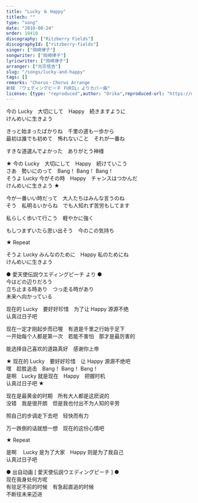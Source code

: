 ```yaml
---
title: "Lucky ＆ Happy"
titlech: ""
type: "song"
date: "2010-08-24"
order: 10410
discography: ["Ritzberry Fields"]
discographyId: ["ritzberry-fields"]
singer: ["岡崎律子"]
songwriter: ["岡崎律子"]
lyricwriter: ["岡崎律子"]
arranger: ["光宗信吉"]
slug: "/songs/lucky-and-happy"
tags: []
remarks: "Chorus・Chorus Arrange
新録 『ウェディングピーチ FURIL』よりカバー曲"
license: {type: "reproduced",author: "Orika",reproduced-url: "https://orikamushi.netlify.app/",reproduced-website: "織歌蟲網站"}
---
```


今の Lucky　大切にして　Happy　続きますように   
けんめいに生きよう   
  
きっと始まったばかりね　千里の道も一歩から   
最初は誰でも初めて　怖れないこと　それが一番ね   
  
すきな道選んでよかった　ありがとう神様   
  
★ 今の Lucky　大切にして　Happy　続けていこう   
さあ　勢いにのって　Bang！ Bang！ Bang！   
そうよ Lucky 今がその時　Happy　チャンスはつかんだ   
けんめいに生きよう ★   
  
今が一番いい時だって　大人たちはみんな言うのね   
そう　私明るいからね　でも人知れず苦労もしてます   
  
私らしく歩いて行こう　軽やかに強く   
  
もしつまずいたら思い出そう　今のこの気持ち   
  
★ Repeat   
  
そうよ Lucky みんなのために　Happy 私のためにね   
けんめいに生きよう  

  
  

  
● 愛天使伝説ウエディングピーチ より ●  
今はどの辺りだろう  
立ち止まる時あり　つっ走る時があり  
未来へ向かっている  

<!-- 翻译 -->

现在的 Lucky　要好好珍惜　为了让 Happy 源源不绝   
认真过日子吧   
  
现在一定才刚起步而已喔　有道是千里之行始于足下   
一开始每个人都是第一次　若能不害怕　那才是最厉害的   
  
能选择自己喜欢的道路真好　感谢你上帝   
  
★ 现在的 Lucky　要好好珍惜　让 Happy 源源不绝吧   
嘿　趁胜追击　Bang！ Bang！ Bang！   
是啊　Lucky 就是现在　Happy　把握时机   
认真过日子吧 ★   
  
现在是最黄金的时期　所有大人都是这麽说的   
没错　我是很开朗　但是我也付出不为人知的辛劳   
  
照自己的步调走下去吧　轻快而有力   
  
万一跌倒的话就想一想　现在的这份心情吧   
  
★ Repeat   
  
是啊　 Lucky 是为了大家　Happy 则是为了我自己   
认真过日子吧  

  
  

  
● 出自动画 [ 愛天使伝説ウエディングピーチ \] ●  
现在我身处何方呢  
有驻足不前的时候　有急起直追的时候  
不断往未来迈进
